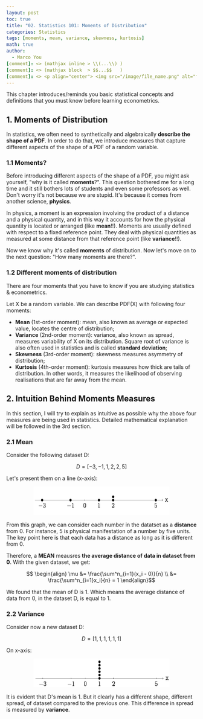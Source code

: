 ```yaml
---
layout: post
toc: true
title: "02. Statistics 101: Moments of Distribution"
categories: Statistics
tags: [moments, mean, variance, skewness, kurtosis]
math: true
author:
  - Marco You
[comment]: <> (mathjax inline > \\(...\\) )
[comment]: <> (mathjax block  > $$...$$   )
[comment]: <> <p align="center"> <img src="/image/file_name.png" alt="file_name" width="460" height="260"> </p>
---
```

This chapter introduces/reminds you basic statistical concepts and definitions that you must know before learning econometrics.

## 1. Moments of Distribution

In statistics, we often need to synthetically and algebraically **describe the shape of a PDF**. In order to do that, we introduce measures that capture different aspects of the shape of a PDF of a random variable.

### 1.1 Moments? 

Before introducing different aspects of the shape of a PDF, you might ask yourself, "why is it called **moments**?". This question bothered me for a long time and it still bothers lots of students and even some professors as well. Don't worry it's not because we are stupid. It's because it comes from another science, **physics**.

In physics, a moment is an expression involving the product of a distance and a physical quantity, and in this way it accounts for how the physical quantity is located or arranged (like **mean**!!). Moments are usually defined with respect to a fixed reference point. They deal with physical quantities as measured at some distance from that reference point (like **variance**!!).

Now we know why it's called **moments** of distribution. Now let's move on to the next question: "How many moments are there?".

### 1.2 Different moments of distribution

There are four moments that you have to know if you are studying statistics & econometrics.

Let X be a random variable. We can describe PDF(X) with following four moments:

- **Mean** (1st-order moment): mean, also known as average or expected value, locates the centre of distribution;
- **Variance** (2nd-order moment): variance, also known as spread, measures variability of X on its distribution. Square root of variance is also often used in statistics and is called **standard deviation**;
- **Skewness** (3rd-order moment): skewness measures asymmetry of distribution;
- **Kurtosis** (4th-order moment): kurtosis measures how thick are tails of distribution. In other words, it measures the likelihood of observing realisations that are far away from the mean.

## 2. Intuition Behind Moments Measures

In this section, I will try to explain as intuitive as possible why the above four measures are being used in statistics. Detailed mathematical explanation will be followed in the 3rd section.

### 2.1 Mean

Consider the following dataset D: 

$$ D = [-3, -1, 1, 2, 2, 5] $$

Let's present them on a line (x-axis):

<p align="center">
<img src="/image/mean.png" alt="mean" width="360" height="75">
</p>

From this graph, we can consider each number in the datatset as a **distance** from 0. For instance, 5 is physical manifestation of a number by five units. The key point here is that each data has a distance as long as it is different from 0.

Therefore, a **MEAN** meausres **the average distance of data in dataset from 0**. With the given dataset, we get:

$$ \begin{align}
 \mu &= \frac{\sum^n_{i=1}(x_i - 0)}{n} \\
 &= \frac{\sum^n_{i=1}x_i}{n} = 1
\end{align}$$

We found that the mean of D is 1. Which means the average distance of data from 0, in the dataset D, is equal to 1.

### 2.2 Variance

Consider now a new dataset D:

$$ D = [1, 1, 1, 1, 1, 1] $$

On x-axis:

<p align="center">
<img src="/image/variance.png" alt="variance" width="360" height="75">
</p>

It is evident that D's mean is 1. But it clearly has a different shape, different spread, of dataset compared to the previous one. This difference in spread is measured by **variance**.